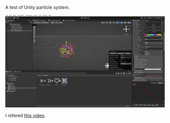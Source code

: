 A test of Unity particle system.

![screenshot](./screenshot.gif)

I refered [this video](https://www.youtube.com/watch?v=fNNZ1ysFIRM).
